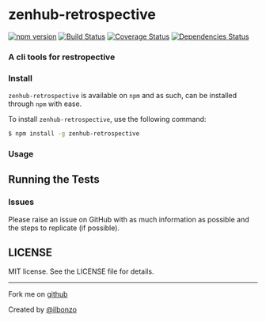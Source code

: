 # zenhub-retrospective

[![npm version](https://badge.fury.io/js/zenhub-retrospective.svg)](https://badge.fury.io/js/zenhub-retrospective)
[![Build Status](https://travis-ci.org/ilbonzo/zenhub-retrospective.svg?branch=master)](https://travis-ci.org/ilbonzo/zenhub-retrospective)
[![Coverage Status](https://coveralls.io/repos/github/ilbonzo/zenhub-retrospective/badge.svg?branch=master)](https://coveralls.io/github/ilbonzo/zenhub-retrospective?branch=master)
[![Dependencies Status](https://david-dm.org/ilbonzo/zenhub-retrospective.svg)](https://david-dm.org/ilbonzo/zenhub-retrospective)

### A cli tools for restropective

### Install

```zenhub-retrospective``` is available on ```npm``` and as such, can be installed through ```npm``` with ease.

To install ```zenhub-retrospective```, use the following command:

```sh
$ npm install -g zenhub-retrospective
```

### Usage

## Running the Tests

### Issues

Please raise an issue on GitHub with as much information as possible and the steps to replicate (if possible).

## LICENSE

MIT license. See the LICENSE file for details.

---
Fork me on [github](https://github.com/ilbonzo/zenhub-retrospective)

Created by [@ilbonzo](https://twitter.com/ilbonzo)
